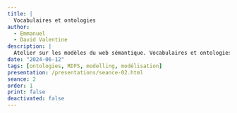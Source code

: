 ```yaml
---
title: |
  Vocabulaires et ontologies
author:
  - Emmanuel
  - David Valentine
description: |
  Atelier sur les modèles du web sémantique. Vocabulaires et ontologies.
date: "2024-06-12"
tags: [ontologies, RDFS, modelling, modélisation]
presentation: /presentations/seance-02.html
seance: 2
order: 1
print: false
deactivated: false
---
```

